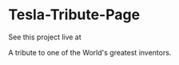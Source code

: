 # Tesla-Tribute-Page

See this project live at 

A tribute to one of the World's greatest inventors.
